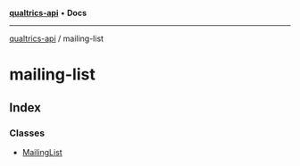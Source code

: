 [**qualtrics-api**](../README.md) • **Docs**

***

[qualtrics-api](../modules.md) / mailing-list

# mailing-list

## Index

### Classes

- [MailingList](classes/MailingList.md)
